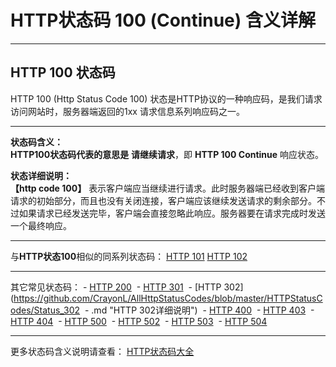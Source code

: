 # HTTP状态码 100 (Continue) 含义详解

---

## HTTP 100 状态码

HTTP 100 (Http Status Code 100) 状态是HTTP协议的一种响应码，是我们请求访问网站时，服务器端返回的1xx 请求信息系列响应码之一。

---

**状态码含义：**  
**HTTP100状态码代表的意思是** **请继续请求**，即 **HTTP 100 Continue** 响应状态。

**状态详细说明：**  
**【http code 100】** 表示客户端应当继续进行请求。此时服务器端已经收到客户端请求的初始部分，而且也没有关闭连接，客户端应该继续发送请求的剩余部分。不过如果请求已经发送完毕，客户端会直接忽略此响应。服务器要在请求完成时发送一个最终响应。

  

---

与**HTTP状态100**相似的同系列状态码： [HTTP 101](https://github.com/CrayonL/AllHttpStatusCodes/blob/master/HTTPStatusCodes/Status_100.md "HTTP 101详细说明") [HTTP 102](https://github.com/CrayonL/AllHttpStatusCodes/blob/master/HTTPStatusCodes/Status_100.md "HTTP 102详细说明")

---

其它常见状态码： - [HTTP 200](https://github.com/CrayonL/AllHttpStatusCodes/blob/master/HTTPStatusCode/2xx_Success/Code_200.md "HTTP 200详细说明")
 - [HTTP 301](https://github.com/CrayonL/AllHttpStatusCodes/blob/master/HTTPStatusCode/3xx_Redirection/Code_301.md "HTTP 301详细说明")
 - [HTTP 302](https://github.com/CrayonL/AllHttpStatusCodes/blob/master/HTTPStatusCodes/Status_302
 - .md "HTTP 302详细说明")
 - [HTTP 400](https://github.com/CrayonL/AllHttpStatusCodes/blob/master/HTTPStatusCodes/Status_400.md "HTTP 400详细说明")
 - [HTTP 403](https://github.com/CrayonL/AllHttpStatusCodes/blob/master/HTTPStatusCode/4xx_ClientErrors/Code_403.md "HTTP 403详细说明")
 - [HTTP 404](https://github.com/CrayonL/AllHttpStatusCodes/blob/master/HTTPStatusCode/4xx_ClientErrors/Code_404.md "HTTP 404详细说明")
 - [HTTP 500](https://github.com/CrayonL/AllHttpStatusCodes/blob/master/HTTPStatusCode/5xx_ServerErrors/Code_500.md "HTTP 500详细说明")
 - [HTTP 502](https://github.com/CrayonL/AllHttpStatusCodes/blob/master/HTTPStatusCode/5xx_ServerErrors/Code_502.md "HTTP 502详细说明")
 - [HTTP 503](https://github.com/CrayonL/AllHttpStatusCodes/blob/master/HTTPStatusCode/5xx_ServerErrors/Code_503.md "HTTP 503详细说明")
 - [HTTP 504](https://github.com/CrayonL/AllHttpStatusCodes/blob/master/HTTPStatusCode/5xx_ServerErrors/Code_504.md "HTTP 504详细说明")

---

更多状态码含义说明请查看： [HTTP状态码大全](https://github.com/CrayonL/AllHttpStatusCodes)